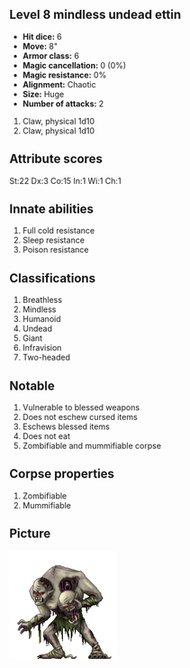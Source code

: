 ## Level 8 mindless undead ettin
- **Hit dice:** 6
- **Move:** 8"
- **Armor class:** 6
- **Magic cancellation:** 0 (0%)
- **Magic resistance:** 0%
- **Alignment:** Chaotic
- **Size:** Huge
- **Number of attacks:** 2
1. Claw, physical 1d10
2. Claw, physical 1d10
## Attribute scores
St:22 Dx:3 Co:15 In:1 Wi:1 Ch:1
## Innate abilities
1. Full cold resistance
2. Sleep resistance
3. Poison resistance
## Classifications
1. Breathless
2. Mindless
3. Humanoid
4. Undead
5. Giant
6. Infravision
7. Two-headed
## Notable
1. Vulnerable to blessed weapons
2. Does not eschew cursed items
3. Eschews blessed items
4. Does not eat
5. Zombifiable and mummifiable corpse
## Corpse properties
1. Zombifiable
2. Mummifiable
## Picture
![Ettin zombie](https://github.com/hyvanmielenpelit/GnollHackTileSet/blob/main/Monsters/ettin_zombie/ettin_zombie.png)
